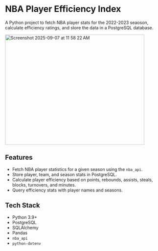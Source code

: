 # NBA Player Efficiency Index

A Python project to fetch NBA player stats for the 2022-2023 seaoson, calculate efficiency ratings, and store the data in a PostgreSQL database.

<img width="455" height="361" alt="Screenshot 2025-09-07 at 11 58 22 AM" src="https://github.com/user-attachments/assets/d3ca4ef1-9d0a-41bd-a23f-b763708ed70a" />

## Features

- Fetch NBA player statistics for a given season using the `nba_api`.
- Store player, team, and season stats in PostgreSQL.
- Calculate player efficiency based on points, rebounds, assists, steals, blocks, turnovers, and minutes.
- Query efficiency stats with player names and seasons.

## Tech Stack

- Python 3.9+
- PostgreSQL
- SQLAlchemy
- Pandas
- `nba_api`
- `python-dotenv`
